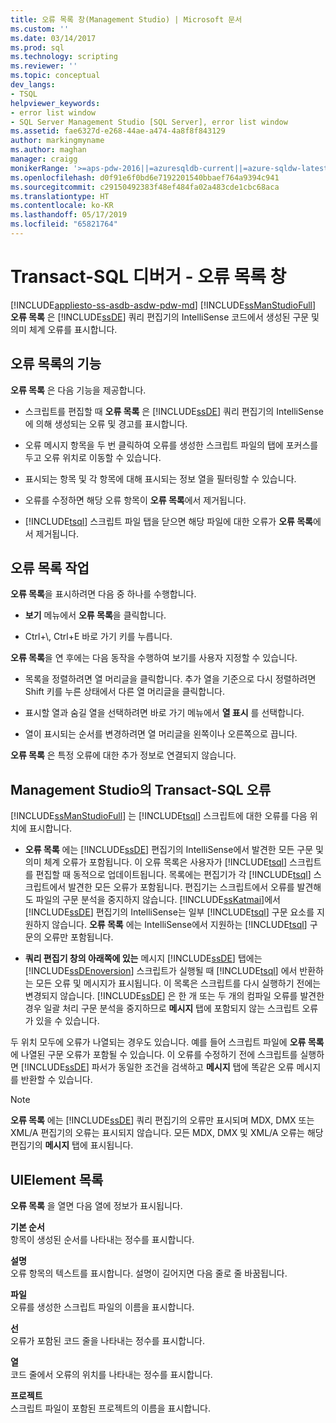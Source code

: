 ```yaml
---
title: 오류 목록 창(Management Studio) | Microsoft 문서
ms.custom: ''
ms.date: 03/14/2017
ms.prod: sql
ms.technology: scripting
ms.reviewer: ''
ms.topic: conceptual
dev_langs:
- TSQL
helpviewer_keywords:
- error list window
- SQL Server Management Studio [SQL Server], error list window
ms.assetid: fae6327d-e268-44ae-a474-4a8f8f843129
author: markingmyname
ms.author: maghan
manager: craigg
monikerRange: '>=aps-pdw-2016||=azuresqldb-current||=azure-sqldw-latest||>=sql-server-2016||=sqlallproducts-allversions||>=sql-server-linux-2017||=azuresqldb-mi-current'
ms.openlocfilehash: d0f91e6f0bd6e7192201540bbaef764a9394c941
ms.sourcegitcommit: c29150492383f48ef484fa02a483cde1cbc68aca
ms.translationtype: HT
ms.contentlocale: ko-KR
ms.lasthandoff: 05/17/2019
ms.locfileid: "65821764"
---
```

# <a name="transact-sql-debugger---error-list-window"></a>Transact-SQL 디버거 - 오류 목록 창
[!INCLUDE[appliesto-ss-asdb-asdw-pdw-md](../../includes/appliesto-ss-asdb-asdw-pdw-md.md)]
   [!INCLUDE[ssManStudioFull](../../includes/ssmanstudiofull-md.md)] **오류 목록** 은 [!INCLUDE[ssDE](../../includes/ssde-md.md)] 쿼리 편집기의 IntelliSense 코드에서 생성된 구문 및 의미 체계 오류를 표시합니다.  
  
## <a name="features-of-the-error-list"></a>오류 목록의 기능  
 **오류 목록** 은 다음 기능을 제공합니다.  
  
-   스크립트를 편집할 때 **오류 목록** 은 [!INCLUDE[ssDE](../../includes/ssde-md.md)] 쿼리 편집기의 IntelliSense에 의해 생성되는 오류 및 경고를 표시합니다.  
  
-   오류 메시지 항목을 두 번 클릭하여 오류를 생성한 스크립트 파일의 탭에 포커스를 두고 오류 위치로 이동할 수 있습니다.  
  
-   표시되는 항목 및 각 항목에 대해 표시되는 정보 열을 필터링할 수 있습니다.  
  
-   오류를 수정하면 해당 오류 항목이 **오류 목록**에서 제거됩니다.  
  
-   [!INCLUDE[tsql](../../includes/tsql-md.md)] 스크립트 파일 탭을 닫으면 해당 파일에 대한 오류가 **오류 목록**에서 제거됩니다.  
  
## <a name="working-with-the-error-list"></a>오류 목록 작업  
 **오류 목록**을 표시하려면 다음 중 하나를 수행합니다.  
  
-   **보기** 메뉴에서 **오류 목록**을 클릭합니다.  
  
-   Ctrl+\\, Ctrl+E 바로 가기 키를 누릅니다.  
  
 **오류 목록**을 연 후에는 다음 동작을 수행하여 보기를 사용자 지정할 수 있습니다.  
  
-   목록을 정렬하려면 열 머리글을 클릭합니다. 추가 열을 기준으로 다시 정렬하려면 Shift 키를 누른 상태에서 다른 열 머리글을 클릭합니다.  
  
-   표시할 열과 숨길 열을 선택하려면 바로 가기 메뉴에서 **열 표시** 를 선택합니다.  
  
-   열이 표시되는 순서를 변경하려면 열 머리글을 왼쪽이나 오른쪽으로 끕니다.  
  
 **오류 목록** 은 특정 오류에 대한 추가 정보로 연결되지 않습니다.  
  
## <a name="transact-sql-errors-in-management-studio"></a>Management Studio의 Transact-SQL 오류  
 [!INCLUDE[ssManStudioFull](../../includes/ssmanstudiofull-md.md)] 는 [!INCLUDE[tsql](../../includes/tsql-md.md)] 스크립트에 대한 오류를 다음 위치에 표시합니다.  
  
-   **오류 목록** 에는 [!INCLUDE[ssDE](../../includes/ssde-md.md)] 편집기의 IntelliSense에서 발견한 모든 구문 및 의미 체계 오류가 포함됩니다. 이 오류 목록은 사용자가 [!INCLUDE[tsql](../../includes/tsql-md.md)] 스크립트를 편집할 때 동적으로 업데이트됩니다. 목록에는 편집기가 각 [!INCLUDE[tsql](../../includes/tsql-md.md)] 스크립트에서 발견한 모든 오류가 포함됩니다. 편집기는 스크립트에서 오류를 발견해도 파일의 구문 분석을 중지하지 않습니다. [!INCLUDE[ssKatmai](../../includes/sskatmai-md.md)]에서 [!INCLUDE[ssDE](../../includes/ssde-md.md)] 편집기의 IntelliSense는 일부 [!INCLUDE[tsql](../../includes/tsql-md.md)] 구문 요소를 지원하지 않습니다. **오류 목록** 에는 IntelliSense에서 지원하는 [!INCLUDE[tsql](../../includes/tsql-md.md)] 구문의 오류만 포함됩니다.  
  
-   **쿼리 편집기 창의 아래쪽에 있는** 메시지 [!INCLUDE[ssDE](../../includes/ssde-md.md)] 탭에는 [!INCLUDE[ssDEnoversion](../../includes/ssdenoversion-md.md)] 스크립트가 실행될 때 [!INCLUDE[tsql](../../includes/tsql-md.md)] 에서 반환하는 모든 오류 및 메시지가 표시됩니다. 이 목록은 스크립트를 다시 실행하기 전에는 변경되지 않습니다. [!INCLUDE[ssDE](../../includes/ssde-md.md)] 은 한 개 또는 두 개의 컴파일 오류를 발견한 경우 일괄 처리 구문 분석을 중지하므로 **메시지** 탭에 포함되지 않는 스크립트 오류가 있을 수 있습니다.  
  
 두 위치 모두에 오류가 나열되는 경우도 있습니다. 예를 들어 스크립트 파일에 **오류 목록**에 나열된 구문 오류가 포함될 수 있습니다. 이 오류를 수정하기 전에 스크립트를 실행하면 [!INCLUDE[ssDE](../../includes/ssde-md.md)] 파서가 동일한 조건을 검색하고 **메시지** 탭에 똑같은 오류 메시지를 반환할 수 있습니다.  
  
> [!NOTE]  
>  **오류 목록** 에는 [!INCLUDE[ssDE](../../includes/ssde-md.md)] 쿼리 편집기의 오류만 표시되며 MDX, DMX 또는 XML/A 편집기의 오류는 표시되지 않습니다. 모든 MDX, DMX 및 XML/A 오류는 해당 편집기의 **메시지** 탭에 표시됩니다.  
  
## <a name="uielement-list"></a>UIElement 목록  
 **오류 목록** 을 열면 다음 열에 정보가 표시됩니다.  
  
 **기본 순서**  
 항목이 생성된 순서를 나타내는 정수를 표시합니다.  
  
 **설명**  
 오류 항목의 텍스트를 표시합니다. 설명이 길어지면 다음 줄로 줄 바꿈됩니다.  
  
 **파일**  
 오류를 생성한 스크립트 파일의 이름을 표시합니다.  
  
 **선**  
 오류가 포함된 코드 줄을 나타내는 정수를 표시합니다.  
  
 **열**  
 코드 줄에서 오류의 위치를 나타내는 정수를 표시합니다.  
  
 **프로젝트**  
 스크립트 파일이 포함된 프로젝트의 이름을 표시합니다.  

